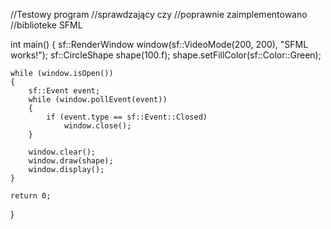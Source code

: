 //Testowy program
//sprawdzający czy 
//poprawnie zaimplementowano
//biblioteke SFML

int main()
{
    sf::RenderWindow window(sf::VideoMode(200, 200), "SFML works!");
    sf::CircleShape shape(100.f);
    shape.setFillColor(sf::Color::Green);
 
    while (window.isOpen())
    {
        sf::Event event;
        while (window.pollEvent(event))
        {
            if (event.type == sf::Event::Closed)
                window.close();
        }
 
        window.clear();
        window.draw(shape);
        window.display();
    }
 
    return 0;
}
